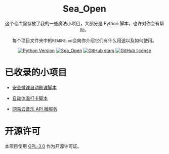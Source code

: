 <div align="center">

# Sea_Open

这个仓库里存放了我的一些魔法小项目，大部分是 Python 脚本，也许对你会有帮助。

每个项目文件夹中的`README.md`会向你介绍它们有什么用途以及如何使用。

[![Python Version](https://img.shields.io/badge/python-3+-blue)](https://www.python.org/)
[![Sea_Open](https://img.shields.io/badge/SeaOpen-purple)](https://github.com/B1ue1nWh1te/Sea_Open)
[![GitHub stars](https://img.shields.io/github/stars/B1ue1nWh1te/Sea-Open.svg?style=flat-square)](https://github.com/B1ue1nWh1te/Sea-Open/stargazers)
[![GitHub license](https://img.shields.io/github/license/B1ue1nWh1te/Sea-Open.svg?style=flat-square)](https://github.com/B1ue1nWh1te/Sea-Open/blob/master/LICENSE)

</div>

# 已收录的小项目

- [安全微课自动刷课脚本](https://github.com/B1ue1nWh1te/Sea-Open/tree/main/FinishSecurityCourse)

- [自动体温打卡脚本](https://github.com/B1ue1nWh1te/Sea-Open/tree/main/Clockin)

- [网易云音乐 API 微服务](https://github.com/B1ue1nWh1te/Sea-Open/tree/main/EaseAPI)

# 开源许可

本项目使用 [GPL-3.0](https://choosealicense.com/licenses/gpl-3.0/) 作为开源许可证。
